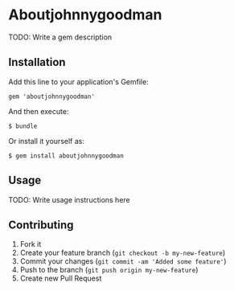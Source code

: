 # Aboutjohnnygoodman

TODO: Write a gem description

## Installation

Add this line to your application's Gemfile:

    gem 'aboutjohnnygoodman'

And then execute:

    $ bundle

Or install it yourself as:

    $ gem install aboutjohnnygoodman

## Usage

TODO: Write usage instructions here

## Contributing

1. Fork it
2. Create your feature branch (`git checkout -b my-new-feature`)
3. Commit your changes (`git commit -am 'Added some feature'`)
4. Push to the branch (`git push origin my-new-feature`)
5. Create new Pull Request
